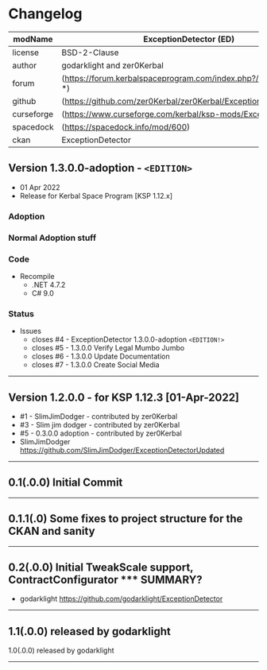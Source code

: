 # Changelog  
  
| modName    | ExceptionDetector (ED)                                           |
| ---------- | ---------------------------------------------------------------- |
| license    | BSD-2-Clause                                                     |
| author     | godarklight and zer0Kerbal                                       |
| forum      | (https://forum.kerbalspaceprogram.com/index.php?/topic/207511-*) |
| github     | (https://github.com/zer0Kerbal/zer0Kerbal/ExceptionDetector)     |
| curseforge | (https://www.curseforge.com/kerbal/ksp-mods/ExceptionDetector)   |
| spacedock  | (https://spacedock.info/mod/600)                                 |
| ckan       | ExceptionDetector                                                |


## Version 1.3.0.0-adoption - `<EDITION>`

* 01 Apr 2022  
* Release for Kerbal Space Program [KSP 1.12.x]

### Adoption

### Normal Adoption stuff

### Code

* Recompile
  * .NET 4.7.2
  * C# 9.0

### Status

* Issues
  * closes #4 - ExceptionDetector 1.3.0.0-adoption `<EDITION!>`
  * closes #5 - 1.3.0.0 Verify Legal Mumbo Jumbo
  * closes #6 - 1.3.0.0 Update Documentation
  * closes #7 - 1.3.0.0 Create Social Media

---

## Version 1.2.0.0 - for KSP 1.12.3 [01-Apr-2022]

* #1 - SlimJimDodger - contributed by zer0Kerbal
* #3 - Slim jim dodger - contributed by zer0Kerbal
* #5 - 0.3.0.0 adoption - contributed by zer0Kerbal
* SlimJimDodger https://github.com/SlimJimDodger/ExceptionDetectorUpdated

---

## 0.1(.0.0) Initial Commit

---

## 0.1.1(.0) Some fixes to project structure for the CKAN and sanity

---

## 0.2(.0.0) Initial TweakScale support, ContractConfigurator *** SUMMARY?

* godarklight https://github.com/godarklight/ExceptionDetector

---

## 1.1(.0.0) released by godarklight

1.0(.0.0) released by godarklight

---

